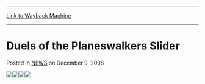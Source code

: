 
---
[Link to Wayback Machine](https://web.archive.org/web/20211203132355/https://magic.wizards.com/en/articles/archive/duels-planeswalkers-slider-2008-12-09)

[_metadata_:generator]:- "Drupal 7 (http://drupal.org)"
[_metadata_:node]:- "187111"
[_metadata_:publish_date]:- "2008-12-09"
[_metadata_:source]:- "div-main-content"
[_metadata_:title]:- "Duels of the Planeswalkers Slider"
[_metadata_:wayback_capture_timestamp]:- "2021-12-03 13:23:55"
[_metadata_:wayback_raw_url]:- "https://web.archive.org/web/20211203132355id_/https://magic.wizards.com/en/articles/archive/duels-planeswalkers-slider-2008-12-09"
[_metadata_:wayback_url]:- "https://magic.wizards.com/en/articles/archive/duels-planeswalkers-slider-2008-12-09"
---


Duels of the Planeswalkers Slider
=================================



 Posted in [NEWS](/en/articles)
 on December 9, 2008 










[![](https://media.wizards.com/images/magic/digital/d14/Sliders/EN_D14_Info_Slider.jpg)](/Magic/Digital/DuelsOfThePlaneswalkers.aspx?x=mtg/digital/d14/whatis)[![](https://media.wizards.com/images/magic/digital/d14/Sliders/EN_D14_BF_Slider.jpg)](http://archive.wizards.com/Magic/Magazine/Article.aspx?x=mtg/daily/arcana/1371)[![](https://media.wizards.com/images/magic/digital/d14/Sliders/EN_D14_Decks_Slider.jpg)](/magic/digital/duelsoftheplaneswalkers.aspx?x=mtg/digital/d14/decklists)[![](https://media.wizards.com/images/magic/digital/d14/Sliders/EN_D14_Forums_Slider.jpg)](http://community.wizards.com/go/forum/view/75842/134962/M:TG_-_Duels_of_the_Planeswalkers)





